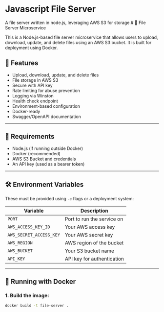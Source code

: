 # Javascript File Server

A file server written in node.js, leveraging AWS S3 for storage.# 📁 File Server Microservice

This is a Node.js-based file server microservice that allows users to upload, download, update, and delete files using an AWS S3 bucket. It is built for deployment using Docker.

## 🚀 Features

- Upload, download, update, and delete files
- File storage in AWS S3
- Secure with API key
- Rate limiting for abuse prevention
- Logging via Winston
- Health check endpoint
- Environment-based configuration
- Docker-ready
- Swagger/OpenAPI documentation

---

## 🧱 Requirements

- Node.js (if running outside Docker)
- Docker (recommended)
- AWS S3 Bucket and credentials
- An API key (used as a bearer token)

---

## 🛠 Environment Variables

These must be provided using `-e` flags or a deployment system:

| Variable              | Description                       |
|-----------------------|-----------------------------------|
| `PORT`               | Port to run the service on        |
| `AWS_ACCESS_KEY_ID`  | Your AWS access key               |
| `AWS_SECRET_ACCESS_KEY` | Your AWS secret key            |
| `AWS_REGION`         | AWS region of the bucket          |
| `AWS_BUCKET`         | Your S3 bucket name               |
| `API_KEY`            | API key for authentication        |

---

## 🐳 Running with Docker

### 1. Build the image:

```bash
docker build -t file-server .
